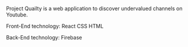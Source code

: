 Project Quailty is a web application to discover undervalued channels on Youtube.

Front-End technology: 
React
CSS
HTML

Back-End technology: 
Firebase


